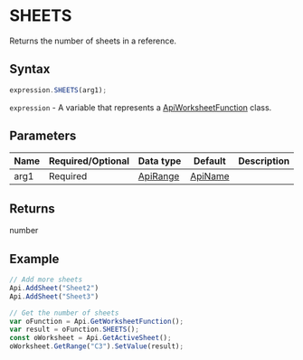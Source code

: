 # SHEETS

Returns the number of sheets in a reference.

## Syntax

```javascript
expression.SHEETS(arg1);
```

`expression` - A variable that represents a [ApiWorksheetFunction](../ApiWorksheetFunction.md) class.

## Parameters

| **Name** | **Required/Optional** | **Data type** | **Default** | **Description** |
| ------------- | ------------- | ------------- | ------------- | ------------- |
| arg1 | Required | [ApiRange](../../ApiRange/ApiRange.md) | [ApiName](../../ApiName/ApiName.md) |  | A reference for which the number of sheets will be returned. If omitted the number of sheets in the workbook containing the function is returned. |

## Returns

number

## Example



```javascript
// Add more sheets
Api.AddSheet("Sheet2")
Api.AddSheet("Sheet3")

// Get the number of sheets
var oFunction = Api.GetWorksheetFunction();
var result = oFunction.SHEETS();
const oWorksheet = Api.GetActiveSheet();
oWorksheet.GetRange("C3").SetValue(result);

```
